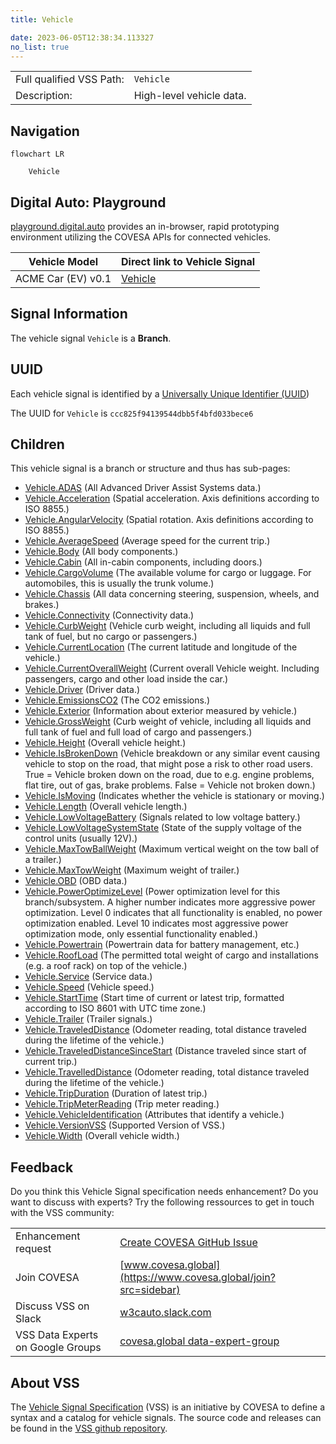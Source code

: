 ```yaml
---
title: Vehicle

date: 2023-06-05T12:38:34.113327
no_list: true
---
```



| | |
|---|---|
| Full qualified VSS Path: | `Vehicle` |
| Description: | High-level vehicle data. |

## Navigation

```mermaid
flowchart LR

    Vehicle
```


## Digital Auto: Playground

[playground.digital.auto](http://digital.auto) provides an in-browser, rapid prototyping environment utilizing the COVESA APIs for connected vehicles. 

| Vehicle Model | Direct link to Vehicle Signal |
|---|---|
| ACME Car (EV) v0.1 | [Vehicle](https://digitalauto.netlify.app/model/STLWzk1WyqVVLbfymb4f/cvi/list/Vehicle/) |


## Signal Information




The vehicle signal `Vehicle` is a **Branch**.





## UUID

Each vehicle signal is identified by a [Universally Unique Identifier (UUID](https://en.wikipedia.org/wiki/Universally_unique_identifier))

The UUID for `Vehicle` is `ccc825f94139544dbb5f4bfd033bece6`

## Children

This vehicle signal is a branch or structure and thus has sub-pages:

- [Vehicle.ADAS](adas/) (All Advanced Driver Assist Systems data.)
- [Vehicle.Acceleration](acceleration/) (Spatial acceleration. Axis definitions according to ISO 8855.)
- [Vehicle.AngularVelocity](angularvelocity/) (Spatial rotation. Axis definitions according to ISO 8855.)
- [Vehicle.AverageSpeed](averagespeed/) (Average speed for the current trip.)
- [Vehicle.Body](body/) (All body components.)
- [Vehicle.Cabin](cabin/) (All in-cabin components, including doors.)
- [Vehicle.CargoVolume](cargovolume/) (The available volume for cargo or luggage. For automobiles, this is usually the trunk volume.)
- [Vehicle.Chassis](chassis/) (All data concerning steering, suspension, wheels, and brakes.)
- [Vehicle.Connectivity](connectivity/) (Connectivity data.)
- [Vehicle.CurbWeight](curbweight/) (Vehicle curb weight, including all liquids and full tank of fuel, but no cargo or passengers.)
- [Vehicle.CurrentLocation](currentlocation/) (The current latitude and longitude of the vehicle.)
- [Vehicle.CurrentOverallWeight](currentoverallweight/) (Current overall Vehicle weight. Including passengers, cargo and other load inside the car.)
- [Vehicle.Driver](driver/) (Driver data.)
- [Vehicle.EmissionsCO2](emissionsco2/) (The CO2 emissions.)
- [Vehicle.Exterior](exterior/) (Information about exterior measured by vehicle.)
- [Vehicle.GrossWeight](grossweight/) (Curb weight of vehicle, including all liquids and full tank of fuel and full load of cargo and passengers.)
- [Vehicle.Height](height/) (Overall vehicle height.)
- [Vehicle.IsBrokenDown](isbrokendown/) (Vehicle breakdown or any similar event causing vehicle to stop on the road, that might pose a risk to other road users. True = Vehicle broken down on the road, due to e.g. engine problems, flat tire, out of gas, brake problems. False = Vehicle not broken down.)
- [Vehicle.IsMoving](ismoving/) (Indicates whether the vehicle is stationary or moving.)
- [Vehicle.Length](length/) (Overall vehicle length.)
- [Vehicle.LowVoltageBattery](lowvoltagebattery/) (Signals related to low voltage battery.)
- [Vehicle.LowVoltageSystemState](lowvoltagesystemstate/) (State of the supply voltage of the control units (usually 12V).)
- [Vehicle.MaxTowBallWeight](maxtowballweight/) (Maximum vertical weight on the tow ball of a trailer.)
- [Vehicle.MaxTowWeight](maxtowweight/) (Maximum weight of trailer.)
- [Vehicle.OBD](obd/) (OBD data.)
- [Vehicle.PowerOptimizeLevel](poweroptimizelevel/) (Power optimization level for this branch/subsystem. A higher number indicates more aggressive power optimization. Level 0 indicates that all functionality is enabled, no power optimization enabled. Level 10 indicates most aggressive power optimization mode, only essential functionality enabled.)
- [Vehicle.Powertrain](powertrain/) (Powertrain data for battery management, etc.)
- [Vehicle.RoofLoad](roofload/) (The permitted total weight of cargo and installations (e.g. a roof rack) on top of the vehicle.)
- [Vehicle.Service](service/) (Service data.)
- [Vehicle.Speed](speed/) (Vehicle speed.)
- [Vehicle.StartTime](starttime/) (Start time of current or latest trip, formatted according to ISO 8601 with UTC time zone.)
- [Vehicle.Trailer](trailer/) (Trailer signals.)
- [Vehicle.TraveledDistance](traveleddistance/) (Odometer reading, total distance traveled during the lifetime of the vehicle.)
- [Vehicle.TraveledDistanceSinceStart](traveleddistancesincestart/) (Distance traveled since start of current trip.)
- [Vehicle.TravelledDistance](travelleddistance/) (Odometer reading, total distance traveled during the lifetime of the vehicle.)
- [Vehicle.TripDuration](tripduration/) (Duration of latest trip.)
- [Vehicle.TripMeterReading](tripmeterreading/) (Trip meter reading.)
- [Vehicle.VehicleIdentification](vehicleidentification/) (Attributes that identify a vehicle.)
- [Vehicle.VersionVSS](versionvss/) (Supported Version of VSS.)
- [Vehicle.Width](width/) (Overall vehicle width.)


## Feedback

Do you think this Vehicle Signal specification needs enhancement? Do you want to discuss with experts? Try the following ressources to get in touch with the VSS community:

| | |
|---|---|
| Enhancement request | [Create COVESA GitHub Issue](https://github.com/COVESA/vehicle_signal_specification/issues/new?body=Please+describe+your+feedback&title=Signal+feedback+Vehicle) |
| Join COVESA | [www.covesa.global](https://www.covesa.global/join?src=sidebar) |
| Discuss VSS on Slack | [w3cauto.slack.com](http://w3cauto.slack.com/) |
| VSS Data Experts on Google Groups | [covesa.global data-expert-group](https://groups.google.com/a/covesa.global/g/data-expert-group) |

## About VSS

The [Vehicle Signal Specification](https://covesa.github.io/vehicle_signal_specification/) (VSS)
is an initiative by COVESA to define a syntax and a catalog for vehicle signals.
The source code and releases can be found in the [VSS github repository](https://github.com/COVESA/vehicle_signal_specification).

